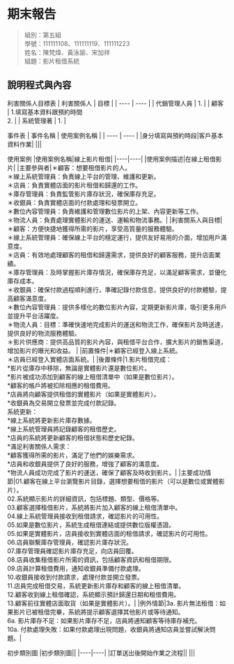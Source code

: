 # 期末報告
>
>組別：第五組
><br />
>學號：111111108、111111119、111111223
><br />
>姓名：陳梵煒、黃泳諭、宋加祥
><br />
組題：影片租借系統


## 說明程式與內容

利害關係人目標表
|  利害關係人  | 目標 |
| ---- | ---- |
| 代銷管理人員 | 1. |
| 顧客 | 1.填寫基本資料跟預約時間 </br> 2. |
| 系統管理著 | 1. |

事件表
| 事件名稱 | 使用案例名稱 |
| ---- | ---- |
|身分填寫與預約時段|客戶基本資料作業|
|||

使用案例
|使用案例名稱|線上影片租借|
|----|----|
|使用案例描述|在線上租借影片|
|主要參與者|＊顧客：想要租借影片的人。 </br>＊線上系統管理員：負責線上平台的管理、維護和更新。 </br> ＊店員：負責實體店面的影片租借和歸還的工作。 </br> ＊庫存管理員：負責監管影片庫存狀況，確保庫存充足。 </br> ＊收銀員：負責實體店面的付款處理和發票開立。</br>＊數位內容管理員：負責維護和管理數位影片的上架、內容更新等工作。</br>＊物流人員：負責處理實體影片的運送、運輸和物流事務。|
|利害關系人與目標|＊顧客：方便快捷地獲得所需的影片，享受高質量的服務體驗。</br>＊線上系統管理員：確保線上平台的穩定運行，提供友好易用的介面，增加用戶滿意度。</br>＊店員：有效地處理顧客的租借和歸還需求，提供良好的顧客服務，提升店面業績。</br>＊庫存管理員：及時掌握影片庫存情況，確保庫存充足，以滿足顧客需求，並優化庫存成本。</br>＊收銀員：確保付款過程順利進行，準確記錄付款信息，提供良好的付款體驗，提高顧客滿意度。</br>＊數位內容管理員：提供多樣化的數位影片內容，定期更新影片庫，吸引更多用戶並提升平台活躍度。</br>＊物流人員：目標：準確快速地完成影片的運送和物流工作，確保影片及時送達，提供良好的物流服務體驗。</br>＊影片供應商：提供高品質的影片內容，與租借平台合作，擴大影片的銷售渠道，增加影片的曝光和收益。 |
|前置條件|＊顧客已經登入線上系統。</br>＊店員已經登入實體店面系統。|
|後置條件|1.影片租借完成：</br>*影片從庫存中移除，無論是實體影片還是數位影片。</br>*影片被成功添加到顧客的線上租借清單中（如果是數位影片）。</br>*顧客的帳戶將被扣除相應的租借費用。</br>*店員將向顧客提供租借的實體影片（如果是實體影片）。</br>*收銀員為交易開立發票並完成付款記錄。</br>系統更新：</br>*線上系統將更新影片庫存數據。</br>*線上系統管理員將記錄顧客的租借歷史。</br>*店員的系統將更新顧客的租借狀態和歷史紀錄。</br>*滿足利害關係人需求：</br>*顧客獲得所需的影片，滿足了他們的娛樂需求。</br>*店員和收銀員提供了良好的服務，增強了顧客的滿意度。</br>*物流人員成功完成了影片的運送，確保了顧客及時收到影片。|
|主要成功情節|01.顧客在線上平台瀏覽影片目錄，選擇想要租借的影片（可以是數位或實體影片）。</br>02.系統顯示影片的詳細資訊，包括標題、類型、價格等。</br>03.顧客選擇租借影片，系統將影片加入顧客的線上租借清單中。</br>04.線上系統管理員接收到租借請求，確認影片的可用性。</br>05.如果是數位影片，系統生成租借連結或提供數位版權憑證。</br>05.如果是實體影片，店員接收到實體店面的租借請求，確認影片的可用性。</br>06.店員聯繫庫存管理員，確認影片庫存狀況。</br>07.庫存管理員確認影片庫存充足，向店員回覆。</br>08.店員收集租借影片所需的資訊，包括顧客資訊和租借期限。</br>09.店員計算租借費用，通知收銀員準備付款處理。</br>10.收銀員接收到付款請求，處理付款並開立發票。</br>11.店員完成租借交易，系統更新影片庫存和顧客的線上租借清單。</br>12.顧客收到線上租借確認，系統顯示預計歸還日期和租借費用。</br>13.顧客前往實體店面取貨（如果是實體影片）。|
|例外情節|3a. 影片無法租借：如果影片已被租借完畢，系統將提示顧客選擇其他影片或等待通知。</br>6a. 影片庫存不足：如果影片庫存不足，店員將通知顧客等待庫存補充。</br>10a. 付款處理失敗：如果付款處理出現問題，收銀員將通知店員並嘗試解決問題。|

初步類別圖
|初步類別圖||
|----|----|
|訂單送出後開始作業之流程||
|||